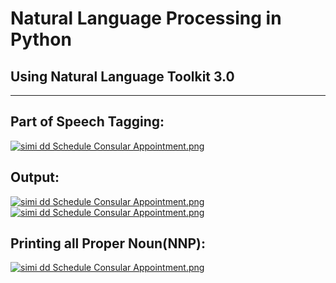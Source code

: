 # Natural Language Processing in Python
 ## Using Natural Language Toolkit 3.0
 
-----

## Part of Speech Tagging:
[![simi dd Schedule Consular Appointment.png](https://s19.postimg.cc/cp9xv948j/simi_dd_Schedule_Consular_Appointment.png)](https://postimg.cc/image/9v6sht227/)


## Output:
[![simi dd Schedule Consular Appointment.png](https://s19.postimg.cc/g07hmm8xf/simi_dd_Schedule_Consular_Appointment.png)](https://postimg.cc/image/ihj8tvstr/)
[![simi dd Schedule Consular Appointment.png](https://s19.postimg.cc/c2k7x7m43/simi_dd_Schedule_Consular_Appointment.png)](https://postimg.cc/image/tfuic2hf3/)
## Printing all Proper Noun(NNP):
[![simi dd Schedule Consular Appointment.png](https://s19.postimg.cc/790gscpmb/simi_dd_Schedule_Consular_Appointment.png)](https://postimg.cc/image/vpimmtqcv/)
